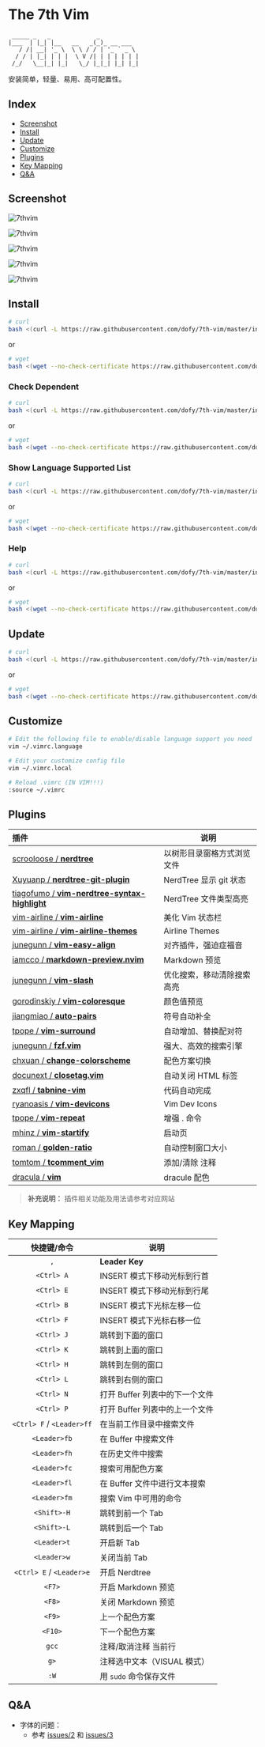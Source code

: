 # The 7th Vim

```
 _____ _   _             _           
|___  | |_| |__   __   _(_)_ __ ___  
   / /| __| '_ \  \ \ / / | '_ ` _ \ 
  / / | |_| | | |  \ V /| | | | | | |
 /_/   \__|_| |_|   \_/ |_|_| |_| |_|
```

安装简单，轻量、易用、高可配置性。

## Index

- [Screenshot](#screenshot)
- [Install](#install)
- [Update](#update)
- [Customize](#customize)
- [Plugins](#plugins)
- [Key Mapping](#key-mapping)
- [Q&A](#qa)

## Screenshot

![7thvim][screen-shot-1]

![7thvim][screen-shot-2]

![7thvim][screen-shot-3]

![7thvim][screen-shot-4]

![7thvim][screen-shot-5]

## Install

```bash
# curl
bash <(curl -L https://raw.githubusercontent.com/dofy/7th-vim/master/install.sh) -i
```
or
```bash
# wget
bash <(wget --no-check-certificate https://raw.githubusercontent.com/dofy/7th-vim/master/install.sh -O -) -i
```
### Check Dependent

```bash
# curl
bash <(curl -L https://raw.githubusercontent.com/dofy/7th-vim/master/install.sh) -c
```
or
```bash
# wget
bash <(wget --no-check-certificate https://raw.githubusercontent.com/dofy/7th-vim/master/install.sh -O -) -c
```

### Show Language Supported List

```bash
# curl
bash <(curl -L https://raw.githubusercontent.com/dofy/7th-vim/master/install.sh) -l
```
or
```bash
# wget
bash <(wget --no-check-certificate https://raw.githubusercontent.com/dofy/7th-vim/master/install.sh -O -) -l
```

### Help

```bash
# curl
bash <(curl -L https://raw.githubusercontent.com/dofy/7th-vim/master/install.sh) -h
```
or
```bash
# wget
bash <(wget --no-check-certificate https://raw.githubusercontent.com/dofy/7th-vim/master/install.sh -O -) -h
```

## Update

```bash
# curl
bash <(curl -L https://raw.githubusercontent.com/dofy/7th-vim/master/install.sh) -u
```
or
```bash
# wget
bash <(wget --no-check-certificate https://raw.githubusercontent.com/dofy/7th-vim/master/install.sh -O -) -u
```

## Customize

```bash
# Edit the following file to enable/disable language support you need
vim ~/.vimrc.language

# Edit your customize config file
vim ~/.vimrc.local

# Reload .vimrc (IN VIM!!!)
:source ~/.vimrc
```

## Plugins

| 插件                                                   | 说明                       |
| :---                                                   | ----                       |
| [scrooloose / **nerdtree**][plug1]                     | 以树形目录窗格方式浏览文件 |
| [Xuyuanp / **nerdtree-git-plugin**][plug2]             | NerdTree 显示 git 状态     |
| [tiagofumo / **vim-nerdtree-syntax-highlight**][plug3] | NerdTree 文件类型高亮      |
| [vim-airline / **vim-airline**][plug4]                 | 美化 Vim 状态栏            |
| [vim-airline / **vim-airline-themes**][plug5]          | Airline Themes             |
| [junegunn / **vim-easy-align**][plug6]                 | 对齐插件，强迫症福音       |
| [iamcco / **markdown-preview.nvim**][plug7]             | Markdown 预览              |
| [junegunn / **vim-slash**][plug8]                      | 优化搜索，移动清除搜索高亮 |
| [gorodinskiy / **vim-coloresque**][plug9]              | 颜色值预览                 |
| [jiangmiao / **auto-pairs**][plug10]                   | 符号自动补全               |
| [tpope / **vim-surround**][plug11]                     | 自动增加、替换配对符       |
| [junegunn / **fzf.vim**][plug12]                       | 强大、高效的搜索引擎       |
| [chxuan / **change-colorscheme**][plug13]              | 配色方案切换               |
| [docunext / **closetag.vim**][plug14]                  | 自动关闭 HTML 标签         |
| [zxqfl / **tabnine-vim**][plug15]                      | 代码自动完成               |
| [ryanoasis / **vim-devicons**][plug16]                 | Vim Dev Icons              |
| [tpope / **vim-repeat**][plug17]                       | 增强 . 命令                |
| [mhinz / **vim-startify**][plug18]                     | 启动页                     |
| [roman / **golden-ratio**][plug19]                     | 自动控制窗口大小           |
| [tomtom / **tcomment_vim**][plug20]                    | 添加/清除 注释             |
| [dracula / **vim**][color]                             | dracule 配色               |

> **补充说明：** 插件相关功能及用法请参考对应网站

## Key Mapping

| 快捷键/命令               | 说明                           |
| :--:                      | ----                           |
| `,`                       | **Leader Key**                 |
| `<Ctrl> A`                | INSERT 模式下移动光标到行首    |
| `<Ctrl> E`                | INSERT 模式下移动光标到行尾    |
| `<Ctrl> B`                | INSERT 模式下光标左移一位      |
| `<Ctrl> F`                | INSERT 模式下光标右移一位      |
| `<Ctrl> J`                | 跳转到下面的窗口               |
| `<Ctrl> K`                | 跳转到上面的窗口               |
| `<Ctrl> H`                | 跳转到左侧的窗口               |
| `<Ctrl> L`                | 跳转到右侧的窗口               |
| `<Ctrl> N`                | 打开 Buffer 列表中的下一个文件 |
| `<Ctrl> P`                | 打开 Buffer 列表中的上一个文件 |
| `<Ctrl> F` / `<Leader>ff` | 在当前工作目录中搜索文件       |
| `<Leader>fb`              | 在 Buffer 中搜索文件           |
| `<Leader>fh`              | 在历史文件中搜索               |
| `<Leader>fc`              | 搜索可用配色方案               |
| `<Leader>fl`              | 在 Buffer 文件中进行文本搜索   |
| `<Leader>fm`              | 搜索 Vim 中可用的命令          |
| `<Shift>-H`               | 跳转到前一个 Tab               |
| `<Shift>-L`               | 跳转到后一个 Tab               |
| `<Leader>t`               | 开启新 Tab                     |
| `<Leader>w`               | 关闭当前 Tab                   |
| `<Ctrl> E` / `<Leader>e`  | 开启 Nerdtree                  |
| `<F7>`                    | 开启 Markdown 预览             |
| `<F8>`                    | 关闭 Markdown 预览             |
| `<F9>`                    | 上一个配色方案                 |
| `<F10>`                   | 下一个配色方案                 |
| `gcc`                     | 注释/取消注释 当前行           |
| `g>`                      | 注释选中文本（VISUAL 模式）    |
| `:W`                      | 用 `sudo` 命令保存文件         |

## Q&A

- 字体的问题：
  - 参考 [issues/2][issues2] 和 [issues/3][issues3]

[screen-shot-1]: https://user-images.githubusercontent.com/344197/34345993-42b0397c-ea2e-11e7-9003-e8c7f6453cba.png
[screen-shot-2]: https://user-images.githubusercontent.com/344197/34291098-a32023d6-e735-11e7-9fd5-285b4939c1c8.png
[screen-shot-3]: https://user-images.githubusercontent.com/344197/34345994-444dac1a-ea2e-11e7-98a1-3a21c4d000a9.png
[screen-shot-4]: https://user-images.githubusercontent.com/344197/34291099-a37b0102-e735-11e7-9ee4-e03b7f180af0.png
[screen-shot-5]: https://user-images.githubusercontent.com/344197/34291095-a2399ca4-e735-11e7-9883-6b1a27364fe4.png
[plug1]: https://github.com/scrooloose/nerdtree
[plug2]: https://github.com/Xuyuanp/nerdtree-git-plugin
[plug3]: https://github.com/tiagofumo/vim-nerdtree-syntax-highlight
[plug4]: https://github.com/vim-airline/vim-airline
[plug5]: https://github.com/vim-airline/vim-airline-themes
[plug6]: https://github.com/junegunn/vim-easy-align
[plug7]: https://github.com/iamcco/markdown-preview.nvim
[plug8]: https://github.com/junegunn/vim-slash
[plug9]: https://github.com/gorodinskiy/vim-coloresque
[plug10]: https://github.com/jiangmiao/auto-pairs
[plug11]: https://github.com/tpope/vim-surround
[plug12]: https://github.com/junegunn/fzf.vim
[plug13]: https://github.com/chxuan/change-colorscheme
[plug14]: https://github.com/docunext/closetag.vim
[plug15]: https://github.com/codota/TabNine
[plug16]: https://github.com/ryanoasis/vim-devicons
[plug17]: https://github.com/tpope/vim-repeat
[plug18]: https://github.com/mhinz/vim-startify
[plug19]: https://github.com/roman/golden-ratio
[plug20]: https://github.com/tomtom/tcomment_vim
[color]: https://github.com/dracula/vim
[issues2]: https://github.com/dofy/7th-vim/issues/2
[issues3]: https://github.com/dofy/7th-vim/issues/3

